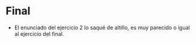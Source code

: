 # Final

-   El enunciado del ejercicio 2 lo saqué de altillo, es muy parecido o igual al ejercicio del final.
